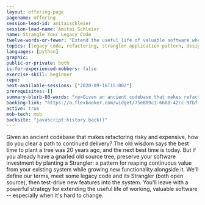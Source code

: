 ```yaml
---
layout: offering-page
pagename: offering
session-lead-id: amitaischleier
session-lead-name: Amitai Schleier
name: Strangle Your Legacy Code
twelve-words-or-fewer: "Extend the useful life of valuable software when it's hard to change."
topics: [legacy code, refactoring, strangler application pattern, design, evolutionary design, testing, TDD]
languages: [python]
graphic:
public-or-private: both
is-for-experienced-mobbers: false
exercise-skill: beginner
repo:
next-available-sessions: ["2020-09-16T15:00Z"]
prerequisites: []
summary-blurb-80-words: "<p>Given an ancient codebase that makes refactoring risky and expensive, how do you clear a path to continued delivery? The old wisdom says the best time to plant a tree was 20 years ago, and the next best time is today. But if you already have a gnarled old source tree, preserve your software investment by planting a Strangler: a pattern for reaping continuous value from your existing system while growing new functionality alongside it.</p>"
booking-link: "https://a.flexbooker.com/widget/75e809c1-6688-42cc-9fbf-77b001c15991?serviceIds=39520"
active: true
mob-tech: mob
backsite: "javascript:history.back()"
---
```

Given an ancient codebase that makes refactoring risky and expensive, how do you clear a path to continued delivery? The old wisdom says the best time to plant a tree was 20 years ago, and the next best time is today. But if you already have a gnarled old source tree, preserve your software investment by planting a Strangler: a pattern for reaping continuous value from your existing system while growing new functionality alongside it. We'll define our terms, meet some legacy code and its Strangler (both open source), then test-drive new features into the system. You'll leave with a powerful strategy for extending the useful life of working, valuable software -- especially when it's hard to change.

